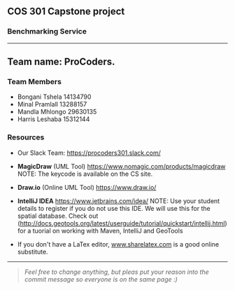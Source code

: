 ## COS 301 Capstone project
### Benchmarking Service
---
## Team name:  ProCoders.

### Team Members
- Bongani Tshela 14134790
- Minal Pramlall 13288157 
- Mandla Mhlongo 29630135
- Harris Leshaba 15312144 

### Resources
* Our Slack Team: https://procoders301.slack.com/

* <b>MagicDraw</b> (UML Tool) https://www.nomagic.com/products/magicdraw NOTE: The keycode is available on the CS site.
* <b>Draw.io</b> (Online UML Tool) https://www.draw.io/ 
* <b>IntelliJ IDEA</b> https://www.jetbrains.com/idea/ NOTE: Use your student details to register if you do not use this IDE. We will use this for the spatial database. Check out (http://docs.geotools.org/latest/userguide/tutorial/quickstart/intellij.html) for a tuorial on working with Maven, IntelliJ and GeoTools

* If you don't have a LaTex editor, www.sharelatex.com is a good online substitute.

---
><i>Feel free to change anything, but pleas put your reason into the commit message so everyone is on the same page :)</i>



